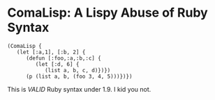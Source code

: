 # ComaLisp: A Lispy Abuse of Ruby Syntax

    (ComaLisp {
       (let [:a,1], [:b, 2] {
          (defun [:foo,:a,:b,:c] {
             (let [:d, 6] {
                (list a, b, c, d)})})
          (p (list a, b, (foo 3, 4, 5)))})})


This is *VALID* Ruby syntax under 1.9. I kid you not.